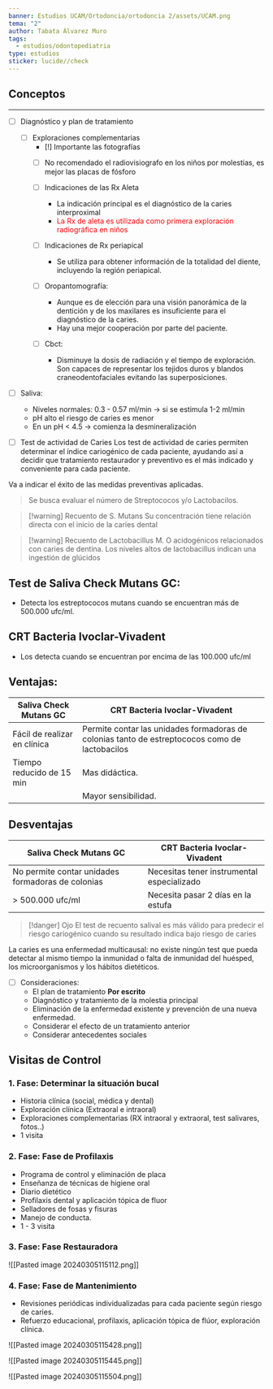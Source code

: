 ```yaml
---
banner: Estudios UCAM/Ortodoncia/ortodoncia 2/assets/UCAM.png
tema: "2"
author: Tabata Álvarez Muro
tags:
  - estudios/odontopediatria
type: estudios
sticker: lucide//check
---
```

## Conceptos
___
- [ ] Diagnóstico y plan de tratamiento
	- [ ] Exploraciones complementarias
		- [!] Importante las fotografías
		- [ ] No recomendado el radiovisiografo en los niños por molestias, es mejor las placas de fósforo
		- [ ] Indicaciones de las Rx Aleta
			- La indicación principal es el diagnóstico de la caries interproximal 
			- <span style="color:#ff0000">La Rx de aleta es utilizada como primera exploración radiográfica en niños </span>
		
		- [ ] Indicaciones de Rx periapical
			- Se utiliza para obtener información de la totalidad del diente, incluyendo la región periapical.
		
		- [ ] Oropantomografía: 
			- Aunque es de elección para una visión panorámica de la dentición y de los maxilares es insuficiente para el diagnóstico de la caries.
			- Hay una mejor cooperación por parte del paciente.

		- [ ] Cbct:
			- Disminuye la dosis de radiación y el tiempo de exploración. Son capaces de representar los tejidos duros y blandos craneodentofaciales evitando las superposiciones.

- [ ] Saliva:
	- Niveles normales: 0.3 - 0.57 ml/min -> si se estimula 1-2 ml/min 
	- pH alto el riesgo de caries es menor
	- En un pH < 4.5 -> comienza la desmineralización

- [ ] Test de actividad de Caries
Los test de actividad de caries permiten determinar el índice cariogénico de cada paciente, ayudando así a decidir que tratamiento restaurador y preventivo es el más indicado y conveniente para cada paciente.

Va a indicar el éxito de las medidas preventivas aplicadas.

> Se busca evaluar el número de Streptococos y/o Lactobacilos.

>[!warning] Recuento de S. Mutans
>Su concentración tiene relación directa con el inicio de la caries dental

>[!warning] Recuento de Lactobacillus
>M. O acidogénicos relacionados con caries de dentina. Los niveles altos de lactobacillus indican una ingestión de glúcidos

## Test de Saliva Check Mutans GC:
- Detecta los estreptococos mutans cuando se encuentran más de 500.000 ufc/ml.

## CRT Bacteria Ivoclar-Vivadent 
- Los detecta cuando se encuentran por encima de las 100.000 ufc/ml


## Ventajas:

| Saliva Check Mutans GC       | CRT Bacteria Ivoclar-Vivadent                                                                  |
| ---------------------------- | ---------------------------------------------------------------------------------------------- |
| Fácil de realizar en clínica | Permite contar las unidades formadoras de colonias tanto de estreptococos como de lactobacilos |
| Tiempo reducido de 15 min    | Mas didáctica.                                                                                 |
|                              | Mayor sensibilidad.                                                                            |

## Desventajas


| Saliva Check Mutans GC                            | CRT Bacteria Ivoclar-Vivadent              |
| ------------------------------------------------- | ------------------------------------------ |
| No permite contar unidades formadoras de colonias | Necesitas tener instrumental especializado |
| > 500.000 ufc/ml                                  | Necesita pasar 2 días en la estufa         |

>[!danger] Ojo
>El test de recuento salival es más válido para predecir el riesgo cariogénico cuando su resultado indica bajo riesgo de caries

La caries es una enfermedad multicausal: no existe ningún test que pueda detectar al mismo tiempo la inmunidad o falta de inmunidad del huésped, los microorganismos y los hábitos dietéticos.

- [ ] Consideraciones:
	- El plan de tratamiento **Por escrito**
	- Diagnóstico y tratamiento de la molestia principal
	- Eliminación de la enfermedad existente y prevención de una nueva enfermedad.
	- Considerar el efecto de un tratamiento anterior
	- Considerar antecedentes sociales

## Visitas de Control
### 1. Fase: Determinar la situación bucal
- Historia clínica (social, médica y dental)
- Exploración clínica (Extraoral e intraoral)
- Exploraciones complementarias (RX intraoral y extraoral, test salivares, fotos..)
- 1 visita

### 2. Fase: Fase de Profilaxis
- Programa de control y eliminación de placa
- Enseñanza de técnicas de higiene oral
- Diario dietético
- Profilaxis dental y aplicación tópica de fluor
- Selladores de fosas y fisuras
- Manejo de conducta.
- 1 - 3 visita

### 3. Fase: Fase Restauradora
![[Pasted image 20240305115112.png]]

### 4. Fase: Fase de Mantenimiento
- Revisiones periódicas individualizadas para cada paciente según riesgo de caries. 
- Refuerzo educacional, profilaxis, aplicación tópica de flúor, exploración clínica.

![[Pasted image 20240305115428.png]]

![[Pasted image 20240305115445.png]]

![[Pasted image 20240305115504.png]]

